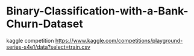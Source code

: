 # Binary-Classification-with-a-Bank-Churn-Dataset
kaggle competition 
https://www.kaggle.com/competitions/playground-series-s4e1/data?select=train.csv

